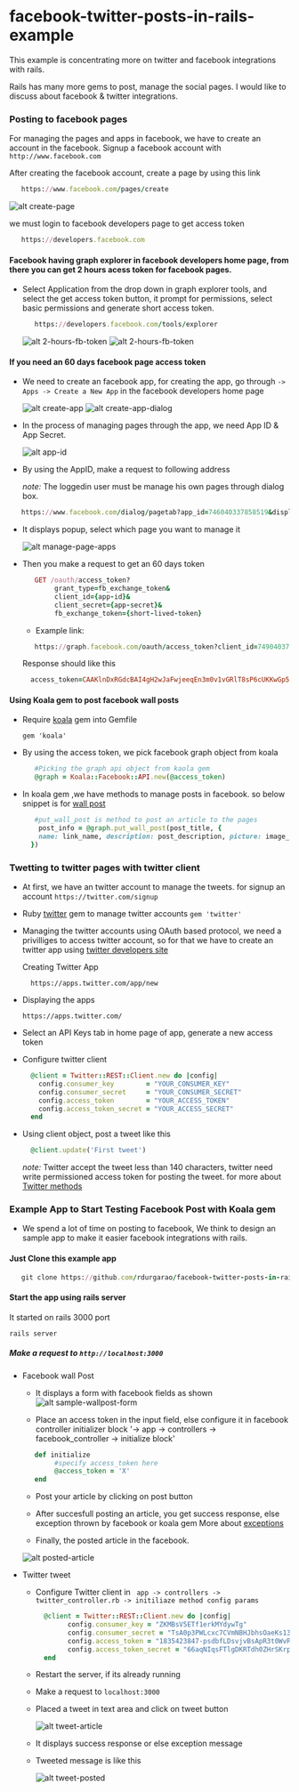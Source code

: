 facebook-twitter-posts-in-rails-example
=======================================

This example is concentrating more on twitter and facebook integrations with rails.

Rails has many more gems to post, manage the social pages. I would like to discuss about facebook & twitter integrations.

### Posting to facebook pages

  For managing the pages and apps in facebook, we have to create an account in the facebook.
  Signup a facebook account with
  ` http://www.facebook.com `

  After creating the facebook account, create a page by using this link
  ```ruby
     https://www.facebook.com/pages/create
  ```

  ![alt create-page](https://raw.githubusercontent.com/rdurgarao/facebook-twitter-posts-in-rails-example/social-integrations/public/facebook_images/create_fb_page.png)

  we must login to facebook developers page to get access token
  ```ruby
     https://developers.facebook.com
  ```

#### Facebook having graph explorer in facebook developers home page, from there you can get 2 hours acess token for facebook pages.

- Select Application from the drop down in graph explorer tools, and select the get access token button, it prompt for permissions, select basic permissions and generate short access token.

  ```ruby
     https://developers.facebook.com/tools/explorer
  ```

  ![alt 2-hours-fb-token](https://raw.githubusercontent.com/rdurgarao/facebook-twitter-posts-in-rails-example/social-integrations/public/facebook_images/short_token.png)
  ![alt 2-hours-fb-token](https://raw.githubusercontent.com/rdurgarao/facebook-twitter-posts-in-rails-example/social-integrations/public/facebook_images/short_token_permissions.png)

#### If you need an 60 days facebook page access token

 - We need to create an facebook app, for creating the app, go through
    `-> Apps -> Create a New App` in the facebook developers home page

    ![alt create-app](https://raw.githubusercontent.com/rdurgarao/facebook-twitter-posts-in-rails-example/social-integrations/public/facebook_images/create_app.png)
    ![alt create-app-dialog](https://raw.githubusercontent.com/rdurgarao/facebook-twitter-posts-in-rails-example/social-integrations/public/facebook_images/create_app_dialog.png)

 - In the process of managing pages through the app, we need App ID & App Secret.

    ![alt app-id](https://raw.githubusercontent.com/rdurgarao/facebook-twitter-posts-in-rails-example/social-integrations/public/facebook_images/fb_app_id.png)

 - By using the AppID, make a request to following address

    *note:* The loggedin user must be manage his own pages through dialog box.

  ```ruby
     https://www.facebook.com/dialog/pagetab?app_id=746040337858519&display=popup&next=http://www.facebook.com
  ```

 - It displays popup, select which page you want to manage it

    ![alt manage-page-apps](https://raw.githubusercontent.com/rdurgarao/facebook-twitter-posts-in-rails-example/social-integrations/public/facebook_images/manage_page_apps.png)

 - Then you make a request to get an 60 days token

    ```ruby
       GET /oauth/access_token?
            grant_type=fb_exchange_token&
            client_id={app-id}&
            client_secret={app-secret}&
            fb_exchange_token={short-lived-token}
    ```

    - Example link:

    ```ruby
       https://graph.facebook.com/oauth/access_token?client_id=749040378850589&client_secret=650d69481ea9deded7bddfc02816c2fb&grant_type=fb_exchange_token&fb_exchange_token=CAAKlnDxRGdcBAPFw25K59XoAF6ZBm3FpNAZABqI6mQYAudH8XCnt4ZCB0gN7vR3pahx25gu1jp9jARwfIqReUdBYfnPL8QNhso1neCfyQeRR0t4AElurhVhRo6o1bI1AFOGedb4JVDDZCCRDfBafZC6jEsqWZCdhrKTrzhpZCrBwqNkkRTNJ1RXStCnmIVfB0UZD
     ```

    Response should like this
    ```ruby
      access_token=CAAKlnDxRGdcBAI4gH2wJaFwjeeqEn3m0v1vGRlT8sP6cUKKwGp5oTokKrR8NerUw4PRSbxQltvZB6bFZBCbeEu1l0VYeraYxMZB81y24AiEapoaw7URZBe4Pz6WGL1ZCfdA1ZC8ThTK112TRvbQv7EyuJdItXH1bKtcIy2lrIV8t4Lt7lZCEgiZA&expires=5162446
    ```

#### Using Koala gem to post facebook wall posts

  - Require [koala](https://github.com/arsduo/koala) gem into Gemfile

    ``` gem 'koala' ```

  - By using the access token, we pick facebook graph object from koala

     ```ruby
        #Picking the graph api object from kaola gem
        @graph = Koala::Facebook::API.new(@access_token)
     ```

  - In koala gem ,we have methods to manage posts in facebook. so below snippet is for [wall post](http://rubydoc.info/gems/koala/1.9.0/Koala/Facebook/GraphAPIMethods#put_wall_post-instance_method)

      ```ruby
         #put_wall_post is method to post an article to the pages
          post_info = @graph.put_wall_post(post_title, {
          name: link_name, description: post_description, picture: image_url, link: page_link
        })
      ```

### Twetting to twitter pages with twitter client

  - At first, we have an twitter account to manage the tweets.
    for signup an account `https://twitter.com/signup`

  - Ruby [twitter](http://sferik.github.io/twitter/) gem to manage twitter accounts
    ``` gem 'twitter' ```

  - Managing the twitter accounts using OAuth based protocol,
    we need a privilliges to access twitter account, so for that we have to create an twitter app using [twitter developers site](https://dev.twitter.com/)

    Creating Twitter App

    ```
      https://apps.twitter.com/app/new
    ```

  - Displaying the apps

    ```
    https://apps.twitter.com/
    ```

  - Select an API Keys tab in home page of app, generate a new access token

  - Configure twitter client

    ```ruby
      @client = Twitter::REST::Client.new do |config|
        config.consumer_key        = "YOUR_CONSUMER_KEY"
        config.consumer_secret     = "YOUR_CONSUMER_SECRET"
        config.access_token        = "YOUR_ACCESS_TOKEN"
        config.access_token_secret = "YOUR_ACCESS_SECRET"
      end
    ```

  - Using client object, post a tweet like this

    ```ruby
      @client.update('First tweet')
    ```
    *note:* Twitter accept the tweet less than 140 characters, twitter need write permissioned access token for posting the tweet.
    for more about [Twitter methods](http://rdoc.info/gems/twitter#Usage_Examples)


### Example App to Start Testing Facebook Post with Koala gem
- We spend a lot of time on posting to facebook, We think to design an sample app to make it easier facebook integrations with rails.

#### Just Clone this example app
 ```ruby
    git clone https://github.com/rdurgarao/facebook-twitter-posts-in-rails-example.git
  ```

#### Start the app using rails server
 It started on rails 3000 port

  ``` rails server ```

##### Make a request to `http://localhost:3000`


- Facebook wall Post

  - It displays a form with facebook fields as shown
    ![alt sample-wallpost-form](https://raw.githubusercontent.com/rdurgarao/facebook-twitter-posts-in-rails-example/social-integrations/public/facebook_images/social_wall_post_form.png)

  - Place an access token in the input field, else configure it in facebook controller initializer block '-> app -> controllers -> facebook_controller -> initialize block'

  ```ruby
     def initialize
          #specify access_token here
          @access_token = 'X'
     end
  ```
  - Post your article by clicking on post button

  - After succesfull posting an article, you get success response, else exception thrown by facebook or koala gem
    More about [exceptions](http://rubydoc.info/gems/koala/1.9.0/Koala/Facebook/APIError)

  - Finally, the posted article in the facebook.

   ![alt posted-article](https://raw.githubusercontent.com/rdurgarao/facebook-twitter-posts-in-rails-example/social-integrations/public/facebook_images/posted_article.png)


- Twitter tweet

  - Configure Twitter client in ` app -> controllers -> twitter_controller.rb -> initiliaze method config params`

    ```ruby
      @client = Twitter::REST::Client.new do |config|
            config.consumer_key = "ZKMBsV5ETf1erkMYdywTg"
            config.consumer_secret = "TsA0p3PWLcxc7CVmNBHJbhsOaeKs13BygsONgDQeM"
            config.access_token = "1835423847-psdbfLDsvjvBsApR3t0WvRI28C7QgStgeFabaHi"
            config.access_token_secret = "66aqNIqsFTlgDKRTdh0ZHrSKrplQKdjKMBodcsXzkGASU"
      end
    ```

  - Restart the server, if its already running

  - Make a request to `localhost:3000`

  - Placed a tweet in text area and click on tweet button

    ![alt tweet-article](https://raw.githubusercontent.com/rdurgarao/facebook-twitter-posts-in-rails-example/master/public/facebook_images/tweet_view.png)

  - It displays success response or else exception message

  - Tweeted message is like this

    ![alt tweet-posted](https://raw.githubusercontent.com/rdurgarao/facebook-twitter-posts-in-rails-example/master/public/facebook_images/tweet_response.png)
